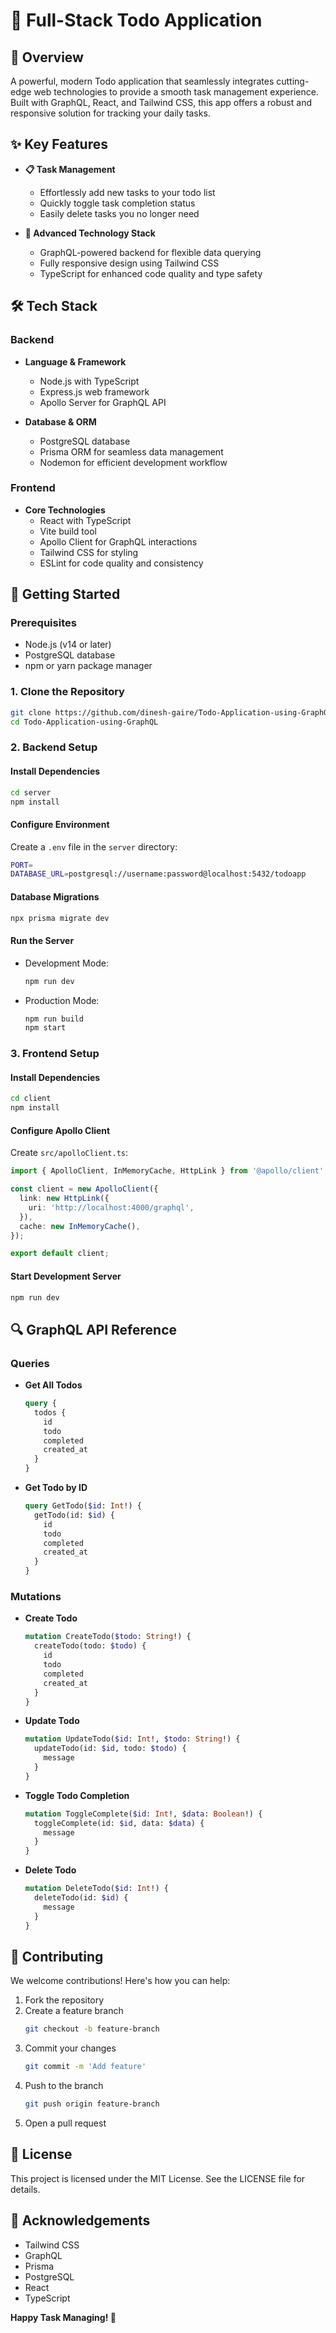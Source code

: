 # 📝 Full-Stack Todo Application

## 🌟 Overview

A powerful, modern Todo application that seamlessly integrates cutting-edge web technologies to provide a smooth task management experience. Built with GraphQL, React, and Tailwind CSS, this app offers a robust and responsive solution for tracking your daily tasks.

## ✨ Key Features

- **📋 Task Management**
  - Effortlessly add new tasks to your todo list
  - Quickly toggle task completion status
  - Easily delete tasks you no longer need

- **🚀 Advanced Technology Stack**
  - GraphQL-powered backend for flexible data querying
  - Fully responsive design using Tailwind CSS
  - TypeScript for enhanced code quality and type safety

## 🛠 Tech Stack

### Backend
- **Language & Framework**
  - Node.js with TypeScript
  - Express.js web framework
  - Apollo Server for GraphQL API

- **Database & ORM**
  - PostgreSQL database
  - Prisma ORM for seamless data management
  - Nodemon for efficient development workflow

### Frontend
- **Core Technologies**
  - React with TypeScript
  - Vite build tool
  - Apollo Client for GraphQL interactions
  - Tailwind CSS for styling
  - ESLint for code quality and consistency

## 🚀 Getting Started

### Prerequisites
- Node.js (v14 or later)
- PostgreSQL database
- npm or yarn package manager

### 1. Clone the Repository
```bash
git clone https://github.com/dinesh-gaire/Todo-Application-using-GraphQL.git
cd Todo-Application-using-GraphQL
```

### 2. Backend Setup
#### Install Dependencies
```bash
cd server
npm install
```

#### Configure Environment
Create a `.env` file in the `server` directory:
```bash
PORT=
DATABASE_URL=postgresql://username:password@localhost:5432/todoapp
```

#### Database Migrations
```bash
npx prisma migrate dev
```

#### Run the Server
- Development Mode:
  ```bash
  npm run dev
  ```
- Production Mode:
  ```bash
  npm run build
  npm start
  ```

### 3. Frontend Setup
#### Install Dependencies
```bash
cd client
npm install
```

#### Configure Apollo Client
Create `src/apolloClient.ts`:
```typescript
import { ApolloClient, InMemoryCache, HttpLink } from '@apollo/client';

const client = new ApolloClient({
  link: new HttpLink({
    uri: 'http://localhost:4000/graphql',
  }),
  cache: new InMemoryCache(),
});

export default client;
```

#### Start Development Server
```bash
npm run dev
```

## 🔍 GraphQL API Reference

### Queries
- **Get All Todos**
  ```graphql
  query {
    todos {
      id
      todo
      completed
      created_at
    }
  }
  ```

- **Get Todo by ID**
  ```graphql
  query GetTodo($id: Int!) {
    getTodo(id: $id) {
      id
      todo
      completed
      created_at
    }
  }
  ```

### Mutations
- **Create Todo**
  ```graphql
  mutation CreateTodo($todo: String!) {
    createTodo(todo: $todo) {
      id
      todo
      completed
      created_at
    }
  }
  ```

- **Update Todo**
  ```graphql
  mutation UpdateTodo($id: Int!, $todo: String!) {
    updateTodo(id: $id, todo: $todo) {
      message
    }
  }
  ```

- **Toggle Todo Completion**
  ```graphql
  mutation ToggleComplete($id: Int!, $data: Boolean!) {
    toggleComplete(id: $id, data: $data) {
      message
    }
  }
  ```

- **Delete Todo**
  ```graphql
  mutation DeleteTodo($id: Int!) {
    deleteTodo(id: $id) {
      message
    }
  }
  ```

## 🤝 Contributing

We welcome contributions! Here's how you can help:

1. Fork the repository
2. Create a feature branch
   ```bash
   git checkout -b feature-branch
   ```
3. Commit your changes
   ```bash
   git commit -m 'Add feature'
   ```
4. Push to the branch
   ```bash
   git push origin feature-branch
   ```
5. Open a pull request

## 📄 License

This project is licensed under the MIT License. See the LICENSE file for details.

## 🙏 Acknowledgements

- Tailwind CSS
- GraphQL
- Prisma
- PostgreSQL
- React
- TypeScript

**Happy Task Managing! 🎉**
